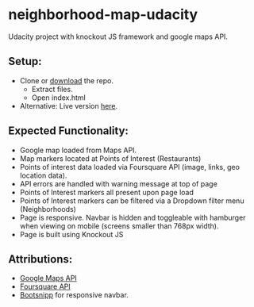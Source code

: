 # neighborhood-map-udacity
Udacity project with knockout JS framework and google maps API.

## Setup:
* Clone or [download](https://github.com/cardvark/neighborhood-map-udacity/archive/master.zip) the repo.
  * Extract files.
  * Open index.html
* Alternative: Live version [here](https://cardvark.github.io/neighborhood-map-udacity/).

## Expected Functionality:
* Google map loaded from Maps API.
* Map markers located at Points of Interest (Restaurants)
* Points of interest data loaded via Foursquare API (image, links, geo location data).
* API errors are handled with warning message at top of page
* Points of Interest markers all present upon page load
* Points of Interest markers can be filtered via a Dropdown filter menu (Neighborhoods)
* Page is responsive.  Navbar is hidden and toggleable with hamburger when viewing on mobile (screens smaller than 768px width).
* Page is built using Knockout JS

## Attributions:
* [Google Maps API](https://developers.google.com/maps/)
* [Foursquare API](https://developer.foursquare.com/)
* [Bootsnipp](http://bootsnipp.com/snippets/featured/admin-side-menu) for responsive navbar.
